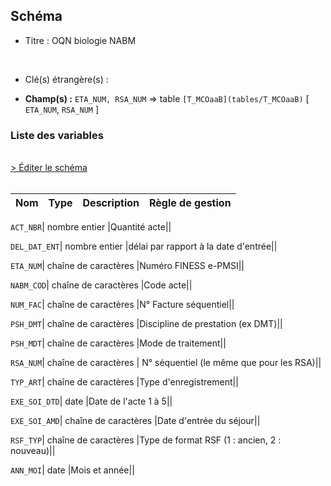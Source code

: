 ## Schéma


- Titre : OQN biologie NABM
<br />



- Clé(s) étrangère(s) : <br />

- **Champ(s) :** `ETA_NUM, RSA_NUM`
  => table `[T_MCOaaB](tables/T_MCOaaB)` [ `ETA_NUM`, `RSA_NUM` ]<br />

 
### Liste des variables
<br />
<div>
    <a href="https://gitlab.com/healthdatahub/applications-du-hdh/schema-snds/-/tree/master/schemas/PMSI MCO/T_MCOaaFL.json"
       target="_blank" rel="noopener noreferrer">> Éditer le schéma</a>
</div>
<br />

Nom | Type | Description | Règle de gestion
-|-|-|-



`ACT_NBR`| nombre entier |Quantité acte||

`DEL_DAT_ENT`| nombre entier |délai par rapport à la date d'entrée||

`ETA_NUM`| chaîne de caractères |Numéro FINESS e-PMSI||

`NABM_COD`| chaîne de caractères |Code acte||

`NUM_FAC`| chaîne de caractères |N° Facture séquentiel||

`PSH_DMT`| chaîne de caractères |Discipline de prestation (ex DMT)||

`PSH_MDT`| chaîne de caractères |Mode de traitement||

`RSA_NUM`| chaîne de caractères | N° séquentiel (le même que pour les RSA)||

`TYP_ART`| chaîne de caractères |Type d'enregistrement||

`EXE_SOI_DTD`| date |Date de l'acte 1 à 5||

`EXE_SOI_AMD`| chaîne de caractères |Date d'entrée du séjour||

`RSF_TYP`| chaîne de caractères |Type de format RSF (1 : ancien, 2 : nouveau)||

`ANN_MOI`| date |Mois et année||
